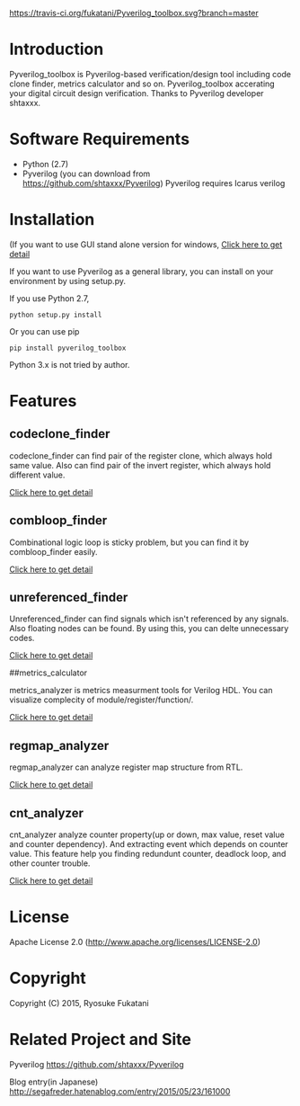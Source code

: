 https://travis-ci.org/fukatani/Pyverilog_toolbox.svg?branch=master

Introduction
==============================
Pyverilog_toolbox is Pyverilog-based verification/design tool including code clone finder, metrics calculator and so on.
Pyverilog_toolbox accerating your digital circuit design verification.
Thanks to Pyverilog developer shtaxxx.


Software Requirements
==============================
* Python (2.7)
* Pyverilog (you can download from https://github.com/shtaxxx/Pyverilog)
Pyverilog requires Icarus verilog


Installation
==============================

(If you want to use GUI stand alone version for windows, [Click here to get detail](https://github.com/fukatani/Pyverilog_toolbox/blob/master/pyverilog_toolbox/docs/gui.md)

If you want to use Pyverilog as a general library, you can install on your environment by using setup.py. 

If you use Python 2.7,

```
python setup.py install
```

Or you can use pip
```
pip install pyverilog_toolbox
```

Python 3.x is not tried by author.


Features
==============================

## codeclone_finder
codeclone_finder can find pair of the register clone, which always hold same value.
Also can find pair of the invert register, which always hold different value.

[Click here to get detail](https://github.com/fukatani/Pyverilog_toolbox/blob/master/pyverilog_toolbox/docs/codeclone.md "codeclone_finder")

## combloop_finder

Combinational logic loop is sticky problem, but you can find it by combloop_finder easily.

[Click here to get detail](https://github.com/fukatani/Pyverilog_toolbox/blob/master/pyverilog_toolbox/docs/combloop.md "combloop_finder")


## unreferenced_finder

Unreferenced_finder can find signals which isn't referenced by any signals.
Also floating nodes can be found.
By using this, you can delte unnecessary codes.

[Click here to get detail](https://github.com/fukatani/Pyverilog_toolbox/blob/master/pyverilog_toolbox/docs/unreferenced.md "unreferenced_finder")

##metrics_calculator

metrics_analyzer is metrics measurment tools for Verilog HDL.
You can visualize complecity of module/register/function/.

[Click here to get detail](https://github.com/fukatani/Pyverilog_toolbox/blob/master/pyverilog_toolbox/docs/metrics.md "metrics_analyzer")

## regmap_analyzer

regmap_analyzer can analyze register map structure from RTL.

[Click here to get detail](https://github.com/fukatani/Pyverilog_toolbox/blob/master/pyverilog_toolbox/docs/regmap.md "regmap_analyzer")

## cnt_analyzer

cnt_analyzer analyze counter property(up or down, max value, reset value and counter dependency).
And extracting event which depends on counter value.
This feature help you finding redundunt counter, deadlock loop, and other counter trouble. 

[Click here to get detail](https://github.com/fukatani/Pyverilog_toolbox/blob/master/pyverilog_toolbox/docs/cnt_analyzer.md "cnt_analyzer")

License
==============================

Apache License 2.0
(http://www.apache.org/licenses/LICENSE-2.0)


Copyright
==============================

Copyright (C) 2015, Ryosuke Fukatani

Related Project and Site
==============================

Pyverilog
https://github.com/shtaxxx/Pyverilog

Blog entry(in Japanese)
http://segafreder.hatenablog.com/entry/2015/05/23/161000